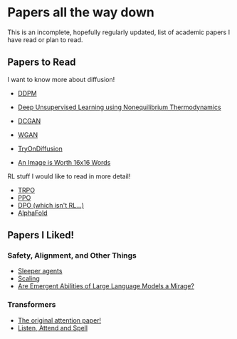 # Papers all the way down

This is an incomplete, hopefully regularly updated, list of academic papers I have read or plan to read.

## Papers to Read

I want to know more about diffusion!
- [DDPM](https://arxiv.org/pdf/2006.11239.pdf)
- [Deep Unsupervised Learning using Nonequilibrium Thermodynamics](https://arxiv.org/pdf/1503.03585.pdf)
- [DCGAN](https://arxiv.org/pdf/1511.06434.pdf)
- [WGAN](https://arxiv.org/pdf/1701.07875.pdf)
- [TryOnDiffusion](https://arxiv.org/pdf/2306.08276.pdf)

- [An Image is Worth 16x16 Words](https://arxiv.org/abs/2010.11929) 

RL stuff I would like to read in more detail!

- [TRPO](https://arxiv.org/pdf/1502.05477.pdf)
- [PPO](https://arxiv.org/pdf/1707.06347.pdf)
- [DPO (which isn't RL...)](https://arxiv.org/pdf/2305.18290.pdf)
- [AlphaFold](https://www.nature.com/articles/s41586-021-03819-2)



## Papers I Liked!

### Safety, Alignment, and Other Things
- [Sleeper agents](https://arxiv.org/pdf/2401.05566.pdf) 
- [Scaling](https://arxiv.org/pdf/2001.08361.pdf)
- [Are Emergent Abilities of Large Language Models a Mirage?](https://arxiv.org/pdf/2304.15004.pdf)

### Transformers
- [The original attention paper!](https://arxiv.org/pdf/1706.03762.pdf)
- [Listen, Attend and Spell](https://arxiv.org/pdf/1508.01211.pdf)

